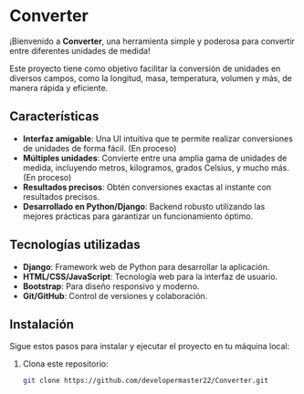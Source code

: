 # Converter

¡Bienvenido a **Converter**, una herramienta simple y poderosa para convertir entre diferentes unidades de medida!

Este proyecto tiene como objetivo facilitar la conversión de unidades en diversos campos, como la longitud, masa, temperatura, volumen y más, de manera rápida y eficiente.

## Características

- **Interfaz amigable**: Una UI intuitiva que te permite realizar conversiones de unidades de forma fácil. (En proceso)
- **Múltiples unidades**: Convierte entre una amplia gama de unidades de medida, incluyendo metros, kilogramos, grados Celsius, y mucho más. (En proceso)
- **Resultados precisos**: Obtén conversiones exactas al instante con resultados precisos.
- **Desarrollado en Python/Django**: Backend robusto utilizando las mejores prácticas para garantizar un funcionamiento óptimo.

## Tecnologías utilizadas

- **Django**: Framework web de Python para desarrollar la aplicación.
- **HTML/CSS/JavaScript**: Tecnología web para la interfaz de usuario.
- **Bootstrap**: Para diseño responsivo y moderno.
- **Git/GitHub**: Control de versiones y colaboración.

## Instalación

Sigue estos pasos para instalar y ejecutar el proyecto en tu máquina local:

1. Clona este repositorio:

   ```bash
   git clone https://github.com/developermaster22/Converter.git
